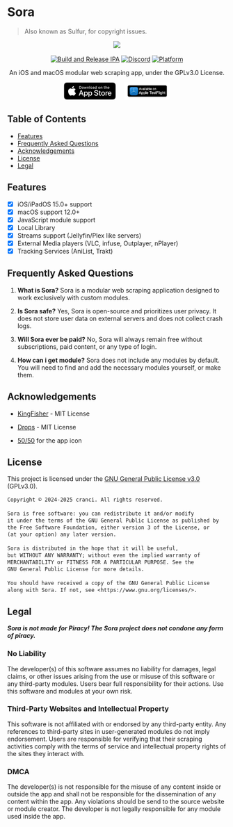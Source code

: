 # Sora
> Also known as Sulfur, for copyright issues.
 
<div align="center"> 

<img src="https://raw.githubusercontent.com/cranci1/Sora/refs/heads/main/assets/Sulfur.png" width="750px">

[![Build and Release IPA](https://github.com/cranci1/Sora/actions/workflows/build.yml/badge.svg)](https://github.com/cranci1/Sora/actions/workflows/build.yml) [![Discord](https://img.shields.io/discord/1293430817841741899.svg?logo=discord&color=blue)](https://discord.gg/XR3SrmUbpd) [![Platform](https://img.shields.io/badge/Platform-iOS%20%7C%20iPadOS%2015.0%2B%20%26%20macOS%2012.0%2B-red?logo=apple&logoColor=white)](https://img.shields.io/badge/Platform-iOS%20%7C%20iPadOS%2015.0%2B%20%26%20macOS%2012.0%2B-red?logo=apple&logoColor=white)

An iOS and macOS modular web scraping app, under the GPLv3.0 License.

<div style="display: flex; justify-content: center; gap: 20px;">
    <a href="http://itunes.apple.com/us/app/sulfur/id6742741043">
        <img src="./.github/app-store-badge.svg" alt="Download on the App Store" height="40">
    </a>
    <a href="https://itunes.apple.com/us/app/bookplayer-audio-book-player/id1138219998?ls=1&amp;mt=8">
        <img src="./.github/testflight-badge.png" alt="Download on Testflight" height="40">
    </a>
</div>

</div>

## Table of Contents

- [Features](#features)
- [Frequently Asked Questions](#frequently-asked-questions)
- [Acknowledgements](#acknowledgements)
- [License](#license)
- [Legal](#legal)

## Features

- [x] iOS/iPadOS 15.0+ support
- [x] macOS support 12.0+
- [x] JavaScript module support
- [x] Local Library
- [x] Streams support (Jellyfin/Plex like servers)
- [x] External Media players (VLC, infuse, Outplayer, nPlayer)
- [x] Tracking Services (AniList, Trakt)

## Frequently Asked Questions

1. **What is Sora?**
Sora is a modular web scraping application designed to work exclusively with custom modules.

2. **Is Sora safe?**
Yes, Sora is open-source and prioritizes user privacy. It does not store user data on external servers and does not collect crash logs.

3. **Will Sora ever be paid?**
No, Sora will always remain free without subscriptions, paid content, or any type of login.

4. **How can i get module?**
Sora does not include any modules by default. You will need to find and add the necessary modules yourself, or make them.

## Acknowledgements

- [KingFisher](https://github.com/onevcat/Kingfisher) - MIT License
- [Drops](https://github.com/omaralbeik/Drops) - MIT License

- [50/50](https://github.com/50n50) for the app icon

## License

This project is licensed under the [GNU General Public License v3.0](LICENSE) (GPLv3.0).

```
Copyright © 2024-2025 cranci. All rights reserved.

Sora is free software: you can redistribute it and/or modify
it under the terms of the GNU General Public License as published by
the Free Software Foundation, either version 3 of the License, or
(at your option) any later version.

Sora is distributed in the hope that it will be useful,
but WITHOUT ANY WARRANTY; without even the implied warranty of
MERCHANTABILITY or FITNESS FOR A PARTICULAR PURPOSE. See the
GNU General Public License for more details.

You should have received a copy of the GNU General Public License
along with Sora. If not, see <https://www.gnu.org/licenses/>.
```

## Legal

**_Sora is not made for Piracy! The Sora project does not condone any form of piracy._**

### No Liability

The developer(s) of this software assumes no liability for damages, legal claims, or other issues arising from the use or misuse of this software or any third-party modules. Users bear full responsibility for their actions. Use this software and modules at your own risk.

### Third-Party Websites and Intellectual Property

This software is not affiliated with or endorsed by any third-party entity. Any references to third-party sites in user-generated modules do not imply endorsement. Users are responsible for verifying that their scraping activities comply with the terms of service and intellectual property rights of the sites they interact with.

### DMCA

The developer(s) is not responsible for the misuse of any content inside or outside the app and shall not be responsible for the dissemination of any content within the app. Any violations should be send to the source website or module creator. The developer is not legally responsible for any module used inside the app.
